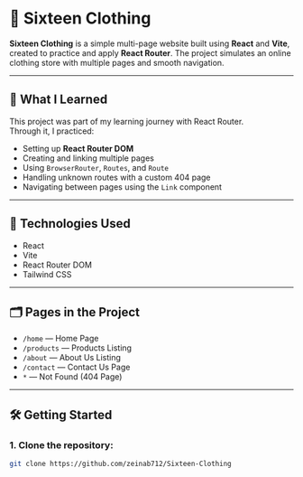 # 👗 Sixteen Clothing

**Sixteen Clothing** is a simple multi-page website built using **React** and **Vite**, created to practice and apply **React Router**. The project simulates an online clothing store with multiple pages and smooth navigation.

---

## 🧠 What I Learned

This project was part of my learning journey with React Router.  
Through it, I practiced:

- Setting up **React Router DOM**
- Creating and linking multiple pages
- Using `BrowserRouter`, `Routes`, and `Route`
- Handling unknown routes with a custom 404 page
- Navigating between pages using the `Link` component

---

## 🚀 Technologies Used

- React
- Vite
- React Router DOM
- Tailwind CSS 

---

## 🗂️ Pages in the Project

- `/home` — Home Page  
- `/products` — Products Listing
- `/about` — About Us Listing
- `/contact` — Contact Us Page  
- `*` — Not Found (404 Page)

---

## 🛠️ Getting Started

### 1. Clone the repository:
```bash
git clone https://github.com/zeinab712/Sixteen-Clothing


